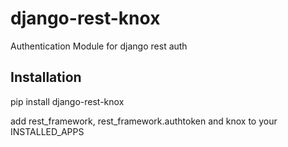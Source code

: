 # django-rest-knox
Authentication Module for django rest auth

## Installation

pip install django-rest-knox

add rest_framework, rest_framework.authtoken and knox to your INSTALLED_APPS
